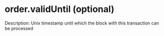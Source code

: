 # order.validUntil (optional)

Description: Unix timestamp until which the block with this transaction can be processed